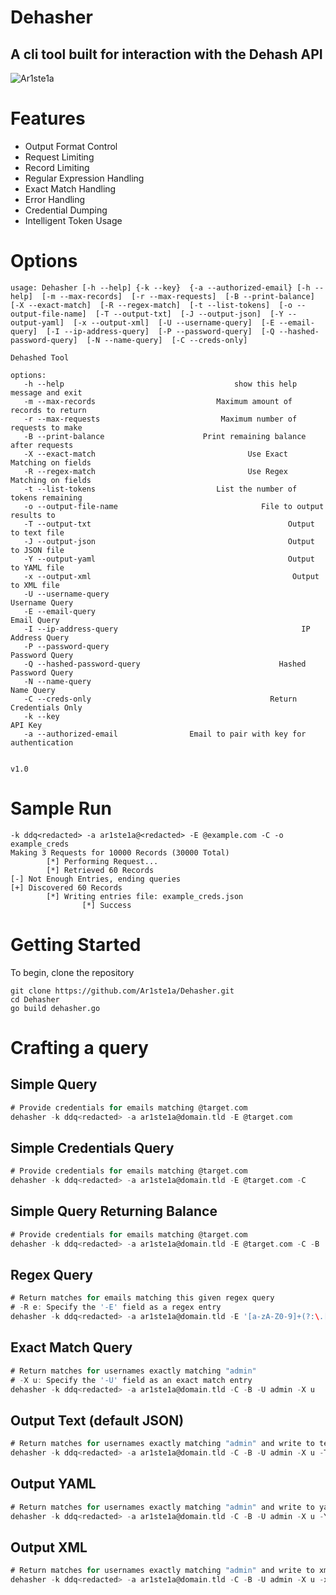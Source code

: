 # Dehasher
## A cli tool built for interaction with the Dehash API

<img src="https://img.wanman.io/fUSu0/SaCUyEMe87.png/raw" alt="Ar1ste1a" title="Ar1ste1a Offensive Security">

# Features
- Output Format Control
- Request Limiting
- Record Limiting
- Regular Expression Handling
- Exact Match Handling
- Error Handling
- Credential Dumping
- Intelligent Token Usage
# Options

```bash-session
usage: Dehasher [-h --help] {-k --key}  {-a --authorized-email} [-h --help]  [-m --max-records]  [-r --max-requests]  [-B --print-balance]  [-X --exact-match]  [-R --regex-match]  [-t --list-tokens]  [-o --output-file-name]  [-T --output-txt]  [-J --output-json]  [-Y --output-yaml]  [-x --output-xml]  [-U --username-query]  [-E --email-query]  [-I --ip-address-query]  [-P --password-query]  [-Q --hashed-password-query]  [-N --name-query]  [-C --creds-only]

Dehashed Tool

options:
   -h --help                                      show this help message and exit
   -m --max-records                           Maximum amount of records to return
   -r --max-requests                           Maximum number of requests to make
   -B --print-balance                      Print remaining balance after requests
   -X --exact-match                                  Use Exact Matching on fields
   -R --regex-match                                  Use Regex Matching on fields
   -t --list-tokens                           List the number of tokens remaining
   -o --output-file-name                                File to output results to
   -T --output-txt                                            Output to text file
   -J --output-json                                           Output to JSON file
   -Y --output-yaml                                           Output to YAML file
   -x --output-xml                                             Output to XML file
   -U --username-query                                             Username Query
   -E --email-query                                                   Email Query
   -I --ip-address-query                                         IP Address Query
   -P --password-query                                             Password Query
   -Q --hashed-password-query                               Hashed Password Query
   -N --name-query                                                     Name Query
   -C --creds-only                                        Return Credentials Only
   -k --key                                                               API Key
   -a --authorized-email                Email to pair with key for authentication


v1.0
```

# Sample Run
```bash-session
-k ddq<redacted> -a ar1ste1a@<redacted> -E @example.com -C -o example_creds
Making 3 Requests for 10000 Records (30000 Total)
        [*] Performing Request...
        [*] Retrieved 60 Records
[-] Not Enough Entries, ending queries
[+] Discovered 60 Records
        [*] Writing entries file: example_creds.json
                [*] Success

```

# Getting Started

To begin, clone the repository
``` bash-session
git clone https://github.com/Ar1ste1a/Dehasher.git
cd Dehasher
go build dehasher.go
```

# Crafting a query

## Simple Query
``` go
# Provide credentials for emails matching @target.com
dehasher -k ddq<redacted> -a ar1ste1a@domain.tld -E @target.com
```

## Simple Credentials Query
``` go
# Provide credentials for emails matching @target.com
dehasher -k ddq<redacted> -a ar1ste1a@domain.tld -E @target.com -C
```

## Simple Query Returning Balance
``` go
# Provide credentials for emails matching @target.com
dehasher -k ddq<redacted> -a ar1ste1a@domain.tld -E @target.com -C -B
```

## Regex Query
``` go
# Return matches for emails matching this given regex query
# -R e: Specify the '-E' field as a regex entry
dehasher -k ddq<redacted> -a ar1ste1a@domain.tld -E '[a-zA-Z0-9]+(?:\.[a-zA-Z0-9]+)?@target.com' -C -B -R e
```

## Exact Match Query
``` go
# Return matches for usernames exactly matching "admin"
# -X u: Specify the '-U' field as an exact match entry
dehasher -k ddq<redacted> -a ar1ste1a@domain.tld -C -B -U admin -X u
```

## Output Text (default JSON)
``` go
# Return matches for usernames exactly matching "admin" and write to text file 'admins_file.txt'
dehasher -k ddq<redacted> -a ar1ste1a@domain.tld -C -B -U admin -X u -T -o admins_file
```

## Output YAML
``` go
# Return matches for usernames exactly matching "admin" and write to yaml file 'admins_file.yaml'
dehasher -k ddq<redacted> -a ar1ste1a@domain.tld -C -B -U admin -X u -Y -o admins_file
```

## Output XML
``` go
# Return matches for usernames exactly matching "admin" and write to xml file 'admins_file.xml'
dehasher -k ddq<redacted> -a ar1ste1a@domain.tld -C -B -U admin -X u -x -o admins_file
```

